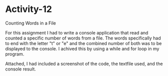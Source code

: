 # Activity-12
Counting Words in a File


For this assignment I had to write a console application that read and counted a specific number of words from a file. The words specifically had to end with the letter "t" or "e" and the combined number of both was to be displayed to the console. I achived this by using a while and for loop in my program.

Attached, I had included a screenshot of the code, the textfile used, and the console result.
